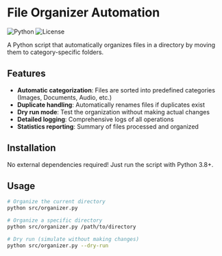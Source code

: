 # File Organizer Automation

![Python](https://img.shields.io/badge/Python-3.8%2B-blue)
![License](https://img.shields.io/badge/License-MIT-green)

A Python script that automatically organizes files in a directory by moving them to category-specific folders.

## Features

- **Automatic categorization**: Files are sorted into predefined categories (Images, Documents, Audio, etc.)
- **Duplicate handling**: Automatically renames files if duplicates exist
- **Dry run mode**: Test the organization without making actual changes
- **Detailed logging**: Comprehensive logs of all operations
- **Statistics reporting**: Summary of files processed and organized

## Installation

No external dependencies required! Just run the script with Python 3.8+.

## Usage

```bash
# Organize the current directory
python src/organizer.py

# Organize a specific directory
python src/organizer.py /path/to/directory

# Dry run (simulate without making changes)
python src/organizer.py --dry-run